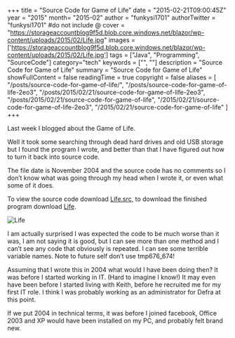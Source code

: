 +++
title = "Source Code for Game of Life"
date = "2015-02-21T09:00:45Z"
year = "2015"
month= "2015-02"
author = "funkysi1701"
authorTwitter = "funkysi1701" #do not include @
cover = "https://storageaccountblog9f5d.blob.core.windows.net/blazor/wp-content/uploads/2015/02/Life.jpg"
images = ['https://storageaccountblog9f5d.blob.core.windows.net/blazor/wp-content/uploads/2015/02/Life.jpg']
tags = ["Java", "Programming", "SourceCode"]
category="tech"
keywords = ["", ""]
description =  "Source Code for Game of Life"
summary = "Source Code for Game of Life"
showFullContent = false
readingTime = true
copyright = false
aliases = [
    "/posts/source-code-for-game-of-life/",
    "/posts/source-code-for-game-of-life-2eo3",
    "/posts/2015/02/21/source-code-for-game-of-life-2eo3",
    "/posts/2015/02/21/source-code-for-game-of-life",
    "/2015/02/21/source-code-for-game-of-life-2eo3",
    "/2015/02/21/source-code-for-game-of-life"
]
+++

Last week I blogged about the Game of Life.

Well it took some searching through dead hard drives and old USB storage but I found the program I wrote, and better than that I have figured out how to turn it back into source code.

The file date is November 2004 and the source code has no comments so I don’t know what was going through my head when I wrote it, or even what some of it does.

To view the source code download [Life.src](https://storageaccountblog9f5d.blob.core.windows.net/blazor/wp-content/uploads/2015/02/Life.src_.zip), to download the finished program download [Life](https://storageaccountblog9f5d.blob.core.windows.net/blazor/wp-content/uploads/2015/02/Life.zip).

![Life](https://storageaccountblog9f5d.blob.core.windows.net/blazor/wp-content/uploads/2015/02/Life.jpg)

I am actually surprised I was expected the code to be much worse than it was, I am not saying it is good, but I can see more than one method and I can’t see any code that obviously is repeated. I can see some terrible variable names. Note to future self don’t use tmp676_674!

Assuming that I wrote this in 2004 what would  I have been doing then? It was before I started working in IT. (Hard to imagine I know!) It may even have been before I started living with Keith, before he recruited me for my first IT role. I think I was probably working as an administrator for Defra at this point.

If we put 2004 in technical terms, it was before I joined facebook, Office 2003 and XP would have been installed on my PC, and probably felt brand new.